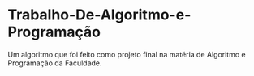 # Trabalho-De-Algoritmo-e-Programação
Um algoritmo que foi feito como projeto final na matéria de Algoritmo e Programação da Faculdade.
